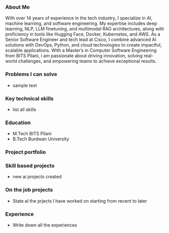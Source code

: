 

### About Me
With over 14 years of experience in the tech industry, I specialize in AI, machine learning, and software engineering. My expertise includes deep learning, NLP, LLM finetuning, and multimodal RAG architectures, along with proficiency in tools like Hugging Face, Docker, Kubernetes, and AWS. As a Senior Software Engineer and tech lead at Cisco, I combine advanced AI solutions with DevOps, Python, and cloud technologies to create impactful, scalable applications. With a Master’s in Computer Software Engineering from BITS Pilani, I am passionate about driving innovation, solving real-world challenges, and empowering teams to achieve exceptional results.

### Problems I can solve
- sample text

### Key technical skills
- list all skills

### Education
- M.Tech BITS Pilani
- B.Tech Burdwan University

### Project portfolio
### Skill based projects
- new ai projects created
### On the job projects
- State al the prjects I have worked on starting from recent to later

### Experience
- Write down all the experiences
